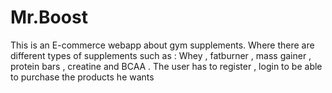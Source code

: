 # Mr.Boost
This is an E-commerce webapp about gym supplements. Where there are different types of supplements such as : Whey , fatburner , mass gainer , protein bars , creatine and BCAA . 
The user has to register , login to be able to purchase the products he wants 